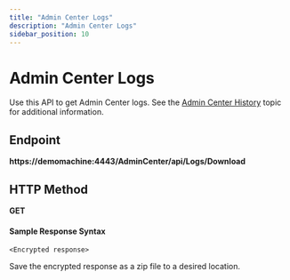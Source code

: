 ```yaml
---
title: "Admin Center Logs"
description: "Admin Center Logs"
sidebar_position: 10
---
```


# Admin Center Logs

Use this API to get Admin Center logs. See the
[Admin Center History](/docs/directorymanager/11.0/admincenter/concepts/history_1.md) topic
for additional information.

## Endpoint

**https://demomachine:4443/AdminCenter/api/Logs/Download**

## HTTP Method

**GET**

#### Sample Response Syntax

```
<Encrypted response>
```

Save the encrypted response as a zip file to a desired location.
